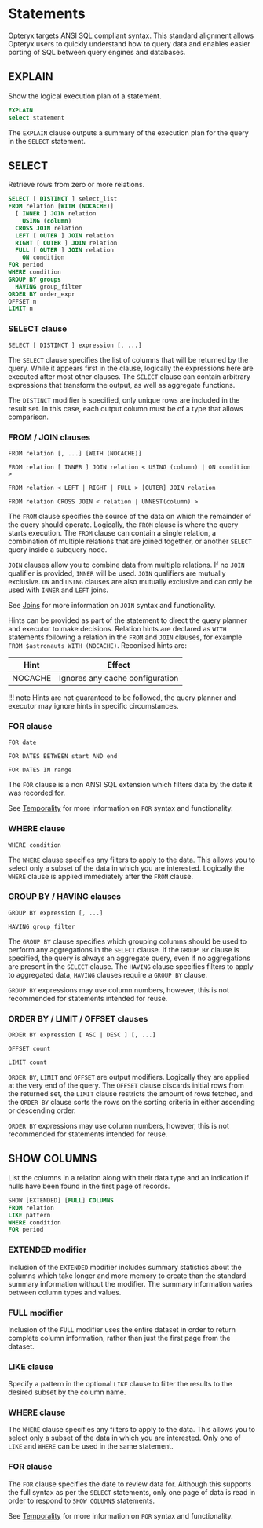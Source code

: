 # Statements

[Opteryx](https://github.com/mabel-dev/opteryx) targets ANSI SQL compliant syntax. This standard alignment allows Opteryx users to quickly understand how to query data and enables easier porting of SQL between query engines and databases.

## EXPLAIN

Show the logical execution plan of a statement.

~~~sql
EXPLAIN
select statement
~~~

The `EXPLAIN` clause outputs a summary of the execution plan for the query in the `SELECT` statement.

## SELECT

Retrieve rows from zero or more relations.

~~~sql
SELECT [ DISTINCT ] select_list
FROM relation [WITH (NOCACHE)]
  [ INNER ] JOIN relation
    USING (column)
  CROSS JOIN relation
  LEFT [ OUTER ] JOIN relation
  RIGHT [ OUTER ] JOIN relation
  FULL [ OUTER ] JOIN relation
    ON condition
FOR period
WHERE condition
GROUP BY groups
  HAVING group_filter
ORDER BY order_expr
OFFSET n
LIMIT n
~~~

### SELECT clause

~~~
SELECT [ DISTINCT ] expression [, ...]
~~~

The `SELECT` clause specifies the list of columns that will be returned by the query. While it appears first in the clause, logically the expressions here are executed after most other clauses. The `SELECT` clause can contain arbitrary expressions that transform the output, as well as aggregate functions.

The `DISTINCT` modifier is specified, only unique rows are included in the result set. In this case, each output column must be of a type that allows comparison.

### FROM / JOIN clauses

~~~
FROM relation [, ...] [WITH (NOCACHE)]
~~~
~~~
FROM relation [ INNER ] JOIN relation < USING (column) | ON condition >
~~~ 
~~~
FROM relation < LEFT | RIGHT | FULL > [OUTER] JOIN relation
~~~
~~~
FROM relation CROSS JOIN < relation | UNNEST(column) >
~~~

The `FROM` clause specifies the source of the data on which the remainder of the query should operate. Logically, the `FROM` clause is where the query starts execution. The `FROM` clause can contain a single relation, a combination of multiple relations that are joined together, or another `SELECT` query inside a subquery node.

`JOIN` clauses allow you to combine data from multiple relations. If no `JOIN` qualifier is provided, `INNER` will be used. `JOIN` qualifiers are mutually exclusive. `ON` and `USING` clauses are also mutually exclusive and can only be used with `INNER` and `LEFT` joins.

See [Joins](https://mabel-dev.github.io/opteryx/SQL%20Reference/08%20Joins/) for more information on `JOIN` syntax and functionality.

Hints can be provided as part of the statement to direct the query planner and executor to make decisions. Relation hints are declared as `WITH` statements following a relation in the `FROM` and `JOIN` clauses, for example `FROM $astronauts WITH (NOCACHE)`. Reconised hints are:

Hint    | Effect                         
------- | -------------------------------
NOCACHE | Ignores any cache configuration 

!!! note
    Hints are not guaranteed to be followed, the query planner and executor may ignore hints in specific circumstances.

### FOR clause

~~~
FOR date
~~~
~~~
FOR DATES BETWEEN start AND end
~~~
~~~
FOR DATES IN range
~~~

The `FOR` clause is a non ANSI SQL extension which filters data by the date it was recorded for.

See [Temporality](https://mabel-dev.github.io/opteryx/SQL%20Reference/09%20Temporality/) for more information on `FOR` syntax and functionality.

### WHERE clause

~~~
WHERE condition
~~~

The `WHERE` clause specifies any filters to apply to the data. This allows you to select only a subset of the data in which you are interested. Logically the `WHERE` clause is applied immediately after the `FROM` clause.

### GROUP BY / HAVING clauses

~~~
GROUP BY expression [, ...]
~~~
~~~
HAVING group_filter
~~~

The `GROUP BY` clause specifies which grouping columns should be used to perform any aggregations in the `SELECT` clause. If the `GROUP BY` clause is specified, the query is always an aggregate query, even if no aggregations are present in the `SELECT` clause. The `HAVING` clause specifies filters to apply to aggregated data, `HAVING` clauses require a `GROUP BY` clause.

`GROUP BY` expressions may use column numbers, however, this is not recommended for statements intended for reuse. 

### ORDER BY / LIMIT / OFFSET clauses

~~~
ORDER BY expression [ ASC | DESC ] [, ...]
~~~
~~~
OFFSET count
~~~
~~~
LIMIT count
~~~

`ORDER BY`, `LIMIT` and `OFFSET` are output modifiers. Logically they are applied at the very end of the query. The `OFFSET` clause discards initial rows from the returned set, the `LIMIT` clause restricts the amount of rows fetched, and the `ORDER BY` clause sorts the rows on the sorting criteria in either ascending or descending order.

`ORDER BY` expressions may use column numbers, however, this is not recommended for statements intended for reuse.

## SHOW COLUMNS

List the columns in a relation along with their data type and an indication if nulls have been found in the first page of records.

~~~sql
SHOW [EXTENDED] [FULL] COLUMNS
FROM relation
LIKE pattern
WHERE condition
FOR period
~~~

### EXTENDED modifier

Inclusion of the `EXTENDED` modifier includes summary statistics about the columns which take longer and more memory to create than the standard summary information without the modifier. The summary information varies between column types and values.

### FULL modifier

Inclusion of the `FULL` modifier uses the entire dataset in order to return complete column information, rather than just the first page from the dataset.

### LIKE clause

Specify a pattern in the optional `LIKE` clause to filter the results to the desired subset by the column name.

### WHERE clause

The `WHERE` clause specifies any filters to apply to the data. This allows you to select only a subset of the data in which you are interested. Only one of `LIKE` and `WHERE` can be used in the same statement.

### FOR clause

The `FOR` clause specifies the date to review data for. Although this supports the full syntax as per the `SELECT` statements, only one page of data is read in order to respond to `SHOW COLUMNS` statements.

See [Temporality](https://mabel-dev.github.io/opteryx/SQL%20Reference/09%20Temporality/) for more information on `FOR` syntax and functionality.